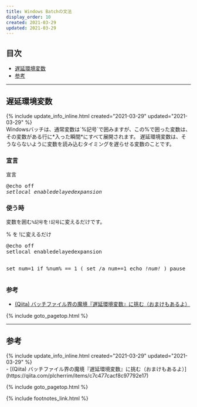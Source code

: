 ```yaml
---
title: Windows Batchの文法
display_order: 10
created: 2021-03-29
updated: 2021-03-29
---
```


## <a name="index">目次</a>

<ul id="index_ul">
<li><a href="#delayed-expansion">遅延環境変数</a></li>
<li><a href="#reference">参考</a></li>
</ul>

* * *
## <a name="delayed-expansion">遅延環境変数</a>
<div class="chapter-updated">{% include update_info_inline.html created="2021-03-29" updated="2021-03-29" %}</div>
Windowsバッチは、通常変数は`%記号`で囲みますが、この%で囲った変数は、その変数がある行に*入った瞬間*にすべて展開されます。
遅延環境変数は、そうならないように変数を読み込むタイミングを遅らせる変数のことです。  

### 宣言
<div class="code-box-syntax">
<div class="title">宣言</div>
<pre>
@echo off
<em>setlocal enabledelayedexpansion</em>
</pre>
</div>

### 使う時
変数を囲む`%記号`を`!記号`に変えるだけです。
<div class="code-box">
<div class="title">% を !に変えるだけ</div>
<pre>
@echo off
setlocal enabledelayedexpansion

set num=1
if %num% == 1 (
    set /a num+=1
    echo <em>!num!</em>
)
pause
</pre>
</div>

### 参考
- [(Qiita) バッチファイル界の魔境『遅延環境変数』に挑む（おまけもあるよ）](https://qiita.com/plcherrim/items/c7c477cacf8c97792e17)

{% include goto_pagetop.html %}

* * *
## <a name="reference">参考</a>
<div class="chapter-updated">{% include update_info_inline.html created="2021-03-29" updated="2021-03-29" %}</div>
- [(Qiita) バッチファイル界の魔境『遅延環境変数』に挑む（おまけもあるよ）](https://qiita.com/plcherrim/items/c7c477cacf8c97792e17)

{% include goto_pagetop.html %}

{% include footnotes_link.html %}
